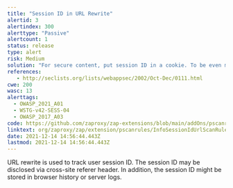 ```yaml
---
title: "Session ID in URL Rewrite"
alertid: 3
alertindex: 300
alerttype: "Passive"
alertcount: 1
status: release
type: alert
risk: Medium
solution: "For secure content, put session ID in a cookie. To be even more secure consider using a combination of cookie and URL rewrite."
references:
   - http://seclists.org/lists/webappsec/2002/Oct-Dec/0111.html
cwe: 200
wasc: 13
alerttags: 
  - OWASP_2021_A01
  - WSTG-v42-SESS-04
  - OWASP_2017_A03
code: https://github.com/zaproxy/zap-extensions/blob/main/addOns/pscanrules/src/main/java/org/zaproxy/zap/extension/pscanrules/InfoSessionIdUrlScanRule.java
linktext: org/zaproxy/zap/extension/pscanrules/InfoSessionIdUrlScanRule.java
date: 2021-12-14 14:56:44.443Z
lastmod: 2021-12-14 14:56:44.443Z
---
```

URL rewrite is used to track user session ID. The session ID may be disclosed via cross-site referer header. In addition, the session ID might be stored in browser history or server logs.

